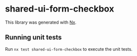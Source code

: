 # shared-ui-form-checkbox

This library was generated with [Nx](https://nx.dev).

## Running unit tests

Run `nx test shared-ui-form-checkbox` to execute the unit tests.
